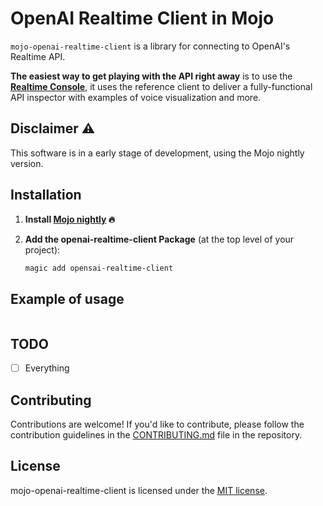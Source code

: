 # OpenAI Realtime Client in Mojo

`mojo-openai-realtime-client` is a library for connecting to OpenAI's Realtime API. 

**The easiest way to get playing with the API right away** is to use the
[**Realtime Console**](https://github.com/openai/openai-realtime-console), it uses
the reference client to deliver a fully-functional API inspector with examples
of voice visualization and more.

## Disclaimer ⚠️

This software is in a early stage of development, using the Mojo nightly version.

## Installation

1. **Install [Mojo nightly](https://docs.modular.com/mojo/manual/get-started) 🔥**

2. **Add the openai-realtime-client Package** (at the top level of your project):

    ```bash
    magic add opensai-realtime-client
    ```

## Example of usage

```mojo
```

## TODO

- [ ] Everything

## Contributing

Contributions are welcome! If you'd like to contribute, please follow the contribution guidelines in the [CONTRIBUTING.md](CONTRIBUTING.md) file in the repository.

## License

mojo-openai-realtime-client is licensed under the [MIT license](LICENSE).
